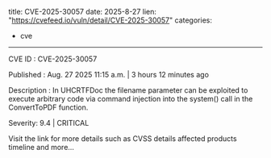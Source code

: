  
title: CVE-2025-30057
date: 2025-8-27
lien: "https://cvefeed.io/vuln/detail/CVE-2025-30057"
categories:
  - cve
---

CVE ID : CVE-2025-30057

Published :  Aug. 27
2025
11:15 a.m. | 3 hours
12 minutes ago

Description : In UHCRTFDoc
the filename parameter can be exploited to execute arbitrary code via command injection into the system() call in the ConvertToPDF function.

Severity: 9.4 | CRITICAL

Visit the link for more details
such as CVSS details
affected products
timeline
and more...
